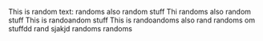This is random text: randoms also random stuff
Thi randoms also random stuff
This is randoandom stuff
This is randoandoms also rand randoms
om stuffdd rand
sjakjd
randoms randoms
